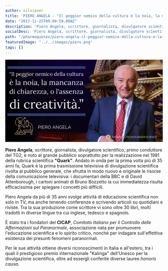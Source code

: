 ```yaml
---
author: silviaver
title: 'PIERO ANGELA - "Il peggior nemico della cultura è la noia, la mancanza di chiarezza, o l''assenza di creatività"'
date: "2017-11-25T09:00:59.000Z"
description: 'Piero Angela, scrittore, giornalista, divulgatore scientifico, primo conduttore del TG2, è noto al grande pubblico soprattutto per la realizzazione nel 1981 della rubrica scientifica "Quark". Andato in onda per la prima volta più di 35 anni fa, Quark è la prima trasmissione televisiva di divulgazione scientifica rivolta al pubblico generale, che sfrutta in modo nuovo e originale le risorse della comunicazione televisiva: i documentari della BBC e di David Attenborough, i cartoni animati di Bruno Bozzetto la cui immediatezza risulta efficacissima per spiegare i concetti più difficili.'
socialDesc: 'Piero Angela, scrittore, giornalista, divulgatore scientifico, primo conduttore del TG2, è noto al grande pubblico soprattutto per la realizzazione nel 1981 della rubrica scientifica "Quark". Andato in onda per la prima volta più di 35 anni fa, Quark è la prima trasmissione televisiva di divulgazione scientifica rivolta al pubblico generale, che sfrutta in modo nuovo e originale le risorse della comunicazione televisiva: i documentari della BBC e di David Attenborough, i cartoni animati di Bruno Bozzetto la cui immediatezza risulta efficacissima per spiegare i concetti più difficili.'
path: "/pharmaquotes/piero-angela-il-peggior-nemico-della-cultura-e-la-noia-la-mancanza-di-chiarezza-o-lassenza-di-creativita/"
featuredImage: "../../images/piero.png"
tags: []
---
```


![IMG_3576 2.JPG](../../images/piero.png)

**Piero Angela**, scrittore, giornalista, divulgatore scientifico, primo conduttore del TG2, è noto al grande pubblico soprattutto per la realizzazione nel 1981 della rubrica scientifica **"Quark"**. Andato in onda per la prima volta più di 35 anni fa, Quark è la prima trasmissione televisiva di divulgazione scientifica rivolta al pubblico generale, che sfrutta in modo nuovo e originale le risorse della comunicazione televisiva: i documentari della BBC e di David Attenborough, i cartoni animati di Bruno Bozzetto la cui immediatezza risulta efficacissima per spiegare i concetti più difficili.

Piero Angela da più di 35 anni svolge attività di educazione scientifica non solo in TV, ma anche tenendo conferenze e scrivendo articoli su quotidiani e riviste. Tra la sua produzione come scrittore vi sono oltre 30 libri, molti tradotti in diverse lingue tra cui inglese, tedesco e spagnolo.

È stato tra i fondatori del **CICAP**, _Comitato Italiano per il Controllo delle Affermazioni sul Paranormale_, associazione nata per promuovere l'educazione scientifica e lo spirito critico, nonché per indagare sull'effettiva esistenza dei presunti fenomeni paranormali.

Per le sue attività ottiene diversi riconoscimenti in Italia e all'estero, tra i quali il prestigioso premio internazionale "Kalinga" dell'Unesco per la divulgazione scientifica, oltre ad essergli conferite diverse lauree _honoris causa_.
